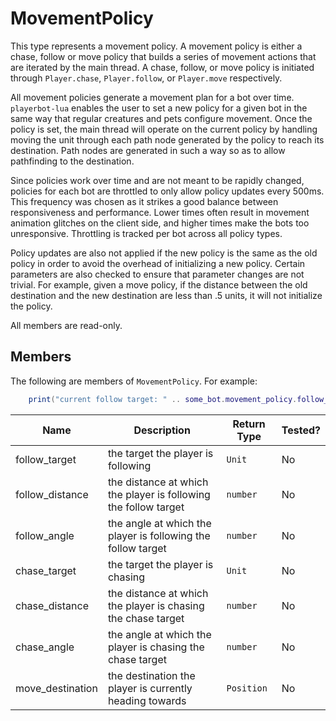 # MovementPolicy

This type represents a movement policy. A movement policy is either a chase, follow or move policy that builds a series of movement actions that are iterated by the main thread. A chase, follow, or move policy is initiated through `Player.chase`, `Player.follow`, or `Player.move` respectively.

All movement policies generate a movement plan for a bot over time. `playerbot-lua` enables the user to set a new policy for a given bot in the same way that regular creatures and pets configure movement. Once the policy is set, the main thread will operate on the current policy by handling moving the unit through each path node generated by the policy to reach its destination. Path nodes are generated in such a way so as to allow pathfinding to the destination.

Since policies work over time and are not meant to be rapidly changed, policies for each bot are throttled to only allow policy updates every 500ms. This frequency was chosen as it strikes a good balance between responsiveness and performance. Lower times often result in movement animation glitches on the client side, and higher times make the bots too unresponsive. Throttling is tracked per bot across all policy types.

Policy updates are also not applied if the new policy is the same as the old policy in order to avoid the overhead of initializing a new policy. Certain parameters are also checked to ensure that parameter changes are not trivial. For example, given a move policy, if the distance between the old destination and the new destination are less than .5 units, it will not initialize the policy.

All members are read-only.

## Members

The following are members of `MovementPolicy`. For example:

```lua
    print("current follow target: " .. some_bot.movement_policy.follow_target.name)
```

| Name             | Description                                                     | Return Type | Tested? |
| ---------------- | --------------------------------------------------------------- | ----------- | ------- |
| follow_target    | the target the player is following                              | `Unit`      | No      |
| follow_distance  | the distance at which the player is following the follow target | `number`    | No      |
| follow_angle     | the angle at which the player is following the follow target    | `number`    | No      |
| chase_target     | the target the player is chasing                                | `Unit`      | No      |
| chase_distance   | the distance at which the player is chasing the chase target    | `number`    | No      |
| chase_angle      | the angle at which the player is chasing the chase target       | `number`    | No      |
| move_destination | the destination the player is currently heading towards         | `Position`  | No      |

